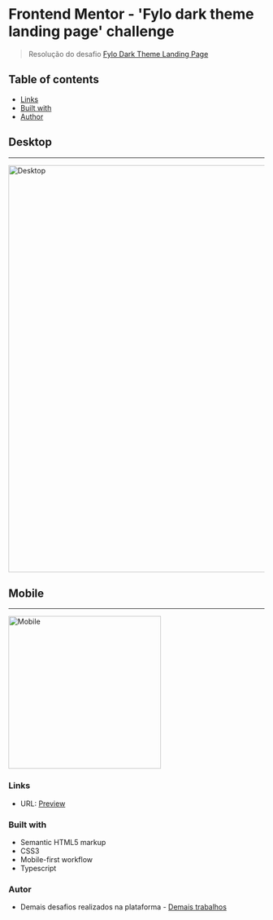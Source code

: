 # Frontend Mentor - 'Fylo dark theme landing page' challenge

> Resolução do desafio [Fylo Dark Theme Landing Page](www.frontendmentor.io)

## Table of contents

- [Links](#links)
- [Built with](#built-with)
- [Author](#author)

## Desktop

---

<img src="" alt= "Desktop" width="800" height="">

## Mobile

---

<img src="" alt= "Mobile" width="300" height="">

### Links

- URL: [Preview](https://)

### Built with

- Semantic HTML5 markup
- CSS3
- Mobile-first workflow
- Typescript

### **Autor**

- Demais desafios realizados na plataforma - [Demais trabalhos](https://www.frontendmentor.io/profile/gsscruz)
